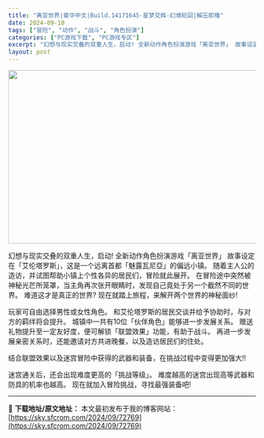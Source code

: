 ```yaml
---
title: "离亚世界|豪华中文|Build.14171645-星梦交辉-幻境轮回|解压即撸"
date: 2024-09-10
tags: ["冒险", "动作", "战斗", "角色扮演"]
categories: ["PC游戏下载", "PC游戏专区"]
excerpt: "幻想与现实交叠的双重人生，启动! 全新动作角色扮演游戏「离亚世界」 故事设定在「艾伦塔罗斯」，这是一个远离首都「魅露瓦尼亞」的偏远小镇。 随着主人公的造访，并试图帮助小镇上个性各异的居民们，冒险就此展开。 在冒险途中突然被神秘光芒所笼罩，当主角再次张开眼睛时，发现自己竟处于另一个截然不同的世界。 难&hellip;"
layout: post
---
```


<img class="aligncenter size-full wp-image-72770" src="https://sky.sfcrom.com/wp-content/uploads/2024/09/2024091009382333.webp" alt="" width="616" height="353" />

幻想与现实交叠的双重人生，启动!
全新动作角色扮演游戏「离亚世界」
故事设定在「艾伦塔罗斯」，这是一个远离首都「魅露瓦尼亞」的偏远小镇。
随着主人公的造访，并试图帮助小镇上个性各异的居民们，冒险就此展开。
在冒险途中突然被神秘光芒所笼罩，当主角再次张开眼睛时，发现自己竟处于另一个截然不同的世界。
难道这才是真正的世界?
现在就踏上旅程，来解开两个世界的神秘面纱!

玩家可自由选择男性或女性角色。
和艾伦塔罗斯的居民交谈并给予协助时，与对方的羁绊将会提升。
城镇中一共有10位「伙伴角色」能够进一步发展关系。
赠送礼物提升至一定友好度，便可解锁「联盟效果」功能，有助于战斗。
再进一步发展亲密关系时，还能邀请对方共进晚餐，以及造访居民们的住处。

结合联盟效果以及迷宫冒险中获得的武器和装备，在挑战过程中变得更加强大!!

迷宫通关后，还会出现难度更高的「挑战等级」。
难度越高的迷宫出现高等武器和防具的机率也越高。
现在就加入冒险挑战，寻找最强装备吧!

---
📖 **下载地址/原文地址：** 本文最初发布于我的博客网站：[https://sky.sfcrom.com/2024/09/72769](https://sky.sfcrom.com/2024/09/72769)
